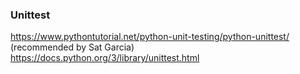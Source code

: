 ### Unittest
https://www.pythontutorial.net/python-unit-testing/python-unittest/ (recommended by Sat Garcia)  
https://docs.python.org/3/library/unittest.html  



